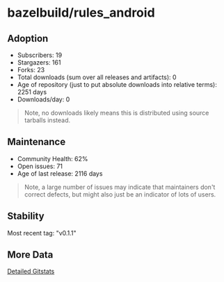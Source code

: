 # bazelbuild/rules_android

## Adoption

- Subscribers: 19
- Stargazers: 161
- Forks: 23
- Total downloads (sum over all releases and artifacts): 0
- Age of repository (just to put absolute downloads into relative terms): 2251 days
- Downloads/day: 0

> Note, no downloads likely means this is distributed using source tarballs instead.

## Maintenance

- Community Health: 62%
- Open issues: 71
- Age of last release: 2116 days

> Note, a large number of issues may indicate that maintainers don't correct defects, but might also
> just be an indicator of lots of users.

## Stability

Most recent tag: "v0.1.1"

## More Data

[Detailed Gitstats](/bazel-catalog/gitstats/bazelbuild/rules_android)

